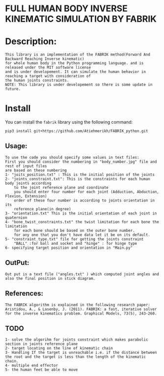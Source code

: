 
# FULL HUMAN BODY INVERSE KINEMATIC SIMULATION BY FABRIK 

# Description:

	This library is an implementation of the FABRIK method(Forward And Backward Reaching Inverse kinematic) 
	for whole human body in the Python programming language. and is released under the MIT software license 
	and is under developement. It can simulate the human behavior in reaching a target with consideration of 
	the human joints constraints.
	NOTE: This library is under developement so there is some update in future.

# Install 
You can install the `fabrik` library using the following command:

	pip3 install git+https://github.com/Atiehmerikh/FABRIK_python.git
## Usage:
	
	To use the code you should specify some values in text files:
	First you should consider the numbering in "body_number.jpg" file and rest of input files
	are based on these numbering
	1- "joits_position.txt" : This is the initial position of the joints
	2- "joints_constraint.txt": This is the constraints for each human body joints according
		to the joint reference plane and coordinate
		you should enter four number for each joint (Adduction, Abduction, Flexion, Extension)
		order of these four number is according to joints orientation in its 
		reference plane(in degree)
	3- "orientation.txt" This is the initial orientation of each joint in quaternion
	4- "bone_twist_constraints.txt" the twist limitation for each bone the limitation
		for each bone should be based on the outer bone number. 
		for any one that you don't have data let it be on its default.
	5- "constraint_type.txt" file for getting the joints constraint 
		"BALL" :for ball and socket and "hinge" : for hinge type
	6- specifying target position and orientation in "Main.py"

## OutPut:


	Out put is a text file ("angles.txt" ) which computed joint angles and also the final position in stick diagram.

## References:

	The FABRIK algorithm is explained in the following research paper:
	Aristidou, A., & Lasenby, J. (2011). FABRIK: a fast, iterative solver for the inverse kinematics problem. Graphical Models, 73(5), 243-260.

## TODO

	1- solve the algorihm for joints constraint which makes parabolic section in joints reference plane
	2- target locating on the line of kinematic chain
	3- Handling If the target is unreachable i.e. if the distance between the root and the target is less than the length of the kinematic chain.
	4- multiple end effector
	5- the human feet be able to move
	
